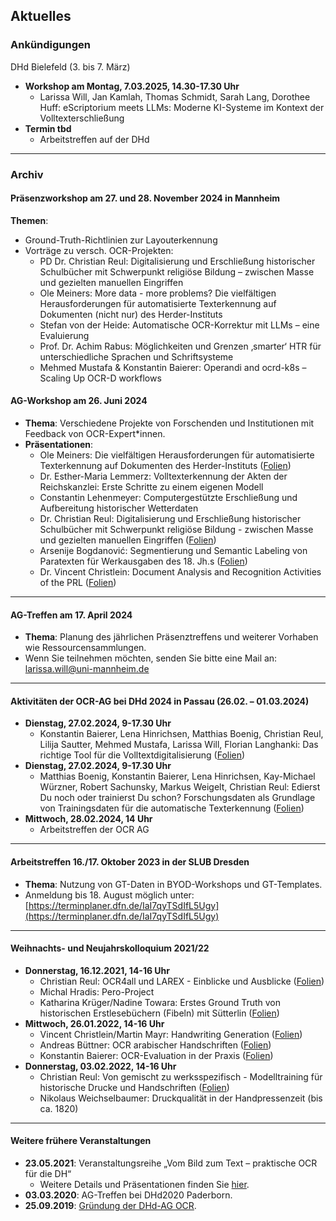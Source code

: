 ## Aktuelles

### Ankündigungen

DHd Bielefeld (3. bis 7. März)
- **Workshop am Montag, 7.03.2025, 14.30-17.30 Uhr**
  - Larissa Will, Jan Kamlah, Thomas Schmidt, Sarah Lang, Dorothee Huff: eScriptorium meets LLMs: Moderne KI-Systeme im Kontext der Volltexterschließung
- **Termin tbd**
  - Arbeitstreffen auf der DHd
---

### Archiv

#### Präsenzworkshop am 27. und 28. November 2024 in Mannheim  
**Themen**:  
- Ground-Truth-Richtlinien zur Layouterkennung
- Vorträge zu versch. OCR-Projekten:
  - PD Dr. Christian Reul: Digitalisierung und Erschließung historischer Schulbücher mit Schwerpunkt religiöse Bildung – zwischen Masse und gezielten manuellen Eingriffen
  - Ole Meiners: More data - more problems? Die vielfältigen Herausforderungen für automatisierte Texterkennung auf Dokumenten (nicht nur) des Herder-Instituts
  - Stefan von der Heide: Automatische OCR-Korrektur mit LLMs – eine Evaluierung
  - Prof. Dr. Achim Rabus: Möglichkeiten und Grenzen ‚smarter‘ HTR für unterschiedliche Sprachen und Schriftsysteme
  - Mehmed Mustafa & Konstantin Baierer: Operandi and ocrd-k8s – Scaling Up OCR-D workflows

#### AG-Workshop am 26. Juni 2024
- **Thema**: Verschiedene Projekte von Forschenden und Institutionen mit Feedback von OCR-Expert*innen.
- **Präsentationen**:
  - Ole Meiners: Die vielfältigen Herausforderungen für automatisierte Texterkennung auf Dokumenten des Herder-Instituts ([Folien](slides/2024-06-26_Meiners_PUB.pdf))
  - Dr. Esther-Maria Lemmerz: Volltexterkennung der Akten der Reichskanzlei: Erste Schritte zu einem eigenen Modell
  - Constantin Lehenmeyer: Computergestützte Erschließung und Aufbereitung historischer Wetterdaten
  - Dr. Christian Reul: Digitalisierung und Erschließung historischer Schulbücher mit Schwerpunkt religiöse Bildung - zwischen Masse und gezielten manuellen Eingriffen ([Folien](2024-06-26_reul-schulbuecher.pdf))
  - Arsenije Bogdanović: Segmentierung und Semantic Labeling von Paratexten für Werkausgaben des 18. Jh.s ([Folien](2024-06-26_OCR-AG-Workshop_ArsenijeBogdanovic.pdf))
  - Dr. Vincent Christlein: Document Analysis and Recognition Activities of the PRL ([Folien](https://docs.google.com/presentation/d/1OD0_-dbBCGtmzaUN5SyFNWUgEpoFBweRzmDHHBTpYgI/edit?usp=sharing))

---

#### AG-Treffen am 17. April 2024
- **Thema**: Planung des jährlichen Präsenztreffens und weiterer Vorhaben wie Ressourcensammlungen.
- Wenn Sie teilnehmen möchten, senden Sie bitte eine Mail an: [larissa.will@uni-mannheim.de](mailto:larissa.will@uni-mannheim.de)

---

#### Aktivitäten der OCR-AG bei DHd 2024 in Passau (26.02. – 01.03.2024)
- **Dienstag, 27.02.2024, 9-17.30 Uhr**
  - Konstantin Baierer, Lena Hinrichsen, Matthias Boenig, Christian Reul, Lilija Sautter, Mehmed Mustafa, Larissa Will, Florian Langhanki: Das richtige Tool für die Volltextdigitalisierung ([Folien](https://docs.google.com/presentation/d/1aZ6hxMBuA5eICvaRU-7WxPIEVA-XqDJmOIEi8WWhUhc/edit#slide=id.p))
- **Dienstag, 27.02.2024, 9-17.30 Uhr**
  - Matthias Boenig, Konstantin Baierer, Lena Hinrichsen, Kay-Michael Würzner, Robert Sachunsky, Markus Weigelt, Christian Reul: Edierst Du noch oder trainierst Du schon? Forschungsdaten als Grundlage von Trainingsdaten für die automatische Texterkennung ([Folien](https://wrznr.github.io/gt-management-dhd-2024/#1))
- **Mittwoch, 28.02.2024, 14 Uhr**
  - Arbeitstreffen der OCR AG

---

#### Arbeitstreffen 16./17. Oktober 2023 in der SLUB Dresden
- **Thema**: Nutzung von GT-Daten in BYOD-Workshops und GT-Templates.
- Anmeldung bis 18. August möglich unter: [https://terminplaner.dfn.de/IaI7qyTSdIfL5Ugy](https://terminplaner.dfn.de/IaI7qyTSdIfL5Ugy)

---

#### Weihnachts- und Neujahrskolloquium 2021/22
- **Donnerstag, 16.12.2021, 14-16 Uhr**
  - Christian Reul: OCR4all und LAREX - Einblicke und Ausblicke ([Folien](slides/reul-ocr4all.pdf))
  - Michal Hradis: Pero-Project
  - Katharina Krüger/Nadine Towara: Erstes Ground Truth von historischen Erstlesebüchern (Fibeln) mit Sütterlin ([Folien](slides/GEI_fibeln.pdf))
- **Mittwoch, 26.01.2022, 14-16 Uhr**
  - Vincent Christlein/Martin Mayr: Handwriting Generation ([Folien](slides/christlein_handwriting_synth_agocr.pdf))
  - Andreas Büttner: OCR arabischer Handschriften ([Folien](slides/buettner_ara_ms.pdf))
  - Konstantin Baierer: OCR-Evaluation in der Praxis ([Folien](https://pad.gwdg.de/p/7tvlgQJKh))
- **Donnerstag, 03.02.2022, 14-16 Uhr**
  - Christian Reul: Von gemischt zu werksspezifisch - Modelltraining für historische Drucke und Handschriften ([Folien](slides/reul-mm.pdf))
  - Nikolaus Weichselbaumer: Druckqualität in der Handpressenzeit (bis ca. 1820)

---

#### Weitere frühere Veranstaltungen
- **23.05.2021**: Veranstaltungsreihe „Vom Bild zum Text – praktische OCR für die DH“  
  - Weitere Details und Präsentationen finden Sie [hier](https://vdhd2021.hypotheses.org/176).
- **03.03.2020**: AG-Treffen bei DHd2020 Paderborn.  
- **25.09.2019**: [Gründung der DHd-AG OCR](https://dhd-blog.org/?p=12242).
